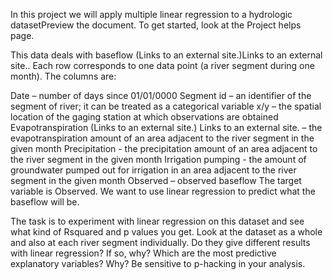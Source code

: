 In this project we will apply multiple linear regression to a hydrologic datasetPreview the document. 
To get started, look at the Project helps page.

This data deals with baseflow (Links to an external site.)Links to an external site.. 
Each row corresponds to one data point (a river segment during one month). The columns are:

Date – number of days since 01/01/0000
Segment id – an identifier of the segment of river; it can be treated as a categorical variable
x/y – the spatial location of the gaging station at which observations are obtained
Evapotranspiration (Links to an external site.)
Links to an external site. – the evapotranspiration amount of an area adjacent to the river segment in the given month
Precipitation - the precipitation amount of an area adjacent to the river segment in the given month
Irrigation pumping - the amount of groundwater pumped out for irrigation in an area adjacent to the river segment in the given month
Observed – observed baseflow
The target variable is Observed. We want to use linear regression to predict what the baseflow will be.

The task is to experiment with linear regression on this dataset and see what kind of Rsquared and p values you get. 
Look at the dataset as a whole and also at each river segment individually. Do they give different results with linear regression? 
If so, why? Which are the most predictive explanatory variables? Why? Be sensitive to p-hacking in your analysis.
